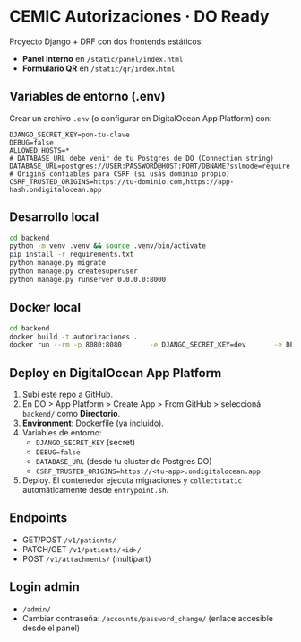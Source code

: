 # CEMIC Autorizaciones · DO Ready

Proyecto Django + DRF con dos frontends estáticos:
- **Panel interno** en `/static/panel/index.html`
- **Formulario QR** en `/static/qr/index.html`

## Variables de entorno (.env)
Crear un archivo `.env` (o configurar en DigitalOcean App Platform) con:
```env
DJANGO_SECRET_KEY=pon-tu-clave
DEBUG=false
ALLOWED_HOSTS=*
# DATABASE_URL debe venir de tu Postgres de DO (Connection string)
DATABASE_URL=postgres://USER:PASSWORD@HOST:PORT/DBNAME?sslmode=require
# Origins confiables para CSRF (si usás dominio propio)
CSRF_TRUSTED_ORIGINS=https://tu-dominio.com,https://app-hash.ondigitalocean.app
```

## Desarrollo local
```bash
cd backend
python -m venv .venv && source .venv/bin/activate
pip install -r requirements.txt
python manage.py migrate
python manage.py createsuperuser
python manage.py runserver 0.0.0.0:8000
```

## Docker local
```bash
cd backend
docker build -t autorizaciones .
docker run --rm -p 8080:8080       -e DJANGO_SECRET_KEY=dev       -e DEBUG=true       autorizaciones
```

## Deploy en DigitalOcean App Platform
1. Subí este repo a GitHub.
2. En DO > App Platform > Create App > From GitHub > seleccioná `backend/` como **Directorio**.
3. **Environment**: Dockerfile (ya incluido).
4. Variables de entorno:
   - `DJANGO_SECRET_KEY` (secret)
   - `DEBUG=false`
   - `DATABASE_URL` (desde tu cluster de Postgres DO)
   - `CSRF_TRUSTED_ORIGINS=https://<tu-app>.ondigitalocean.app`
5. Deploy. El contenedor ejecuta migraciones y `collectstatic` automáticamente desde `entrypoint.sh`.

## Endpoints
- GET/POST `/v1/patients/`
- PATCH/GET `/v1/patients/<id>/`
- POST `/v1/attachments/` (multipart)

## Login admin
- `/admin/`
- Cambiar contraseña: `/accounts/password_change/` (enlace accesible desde el panel)
